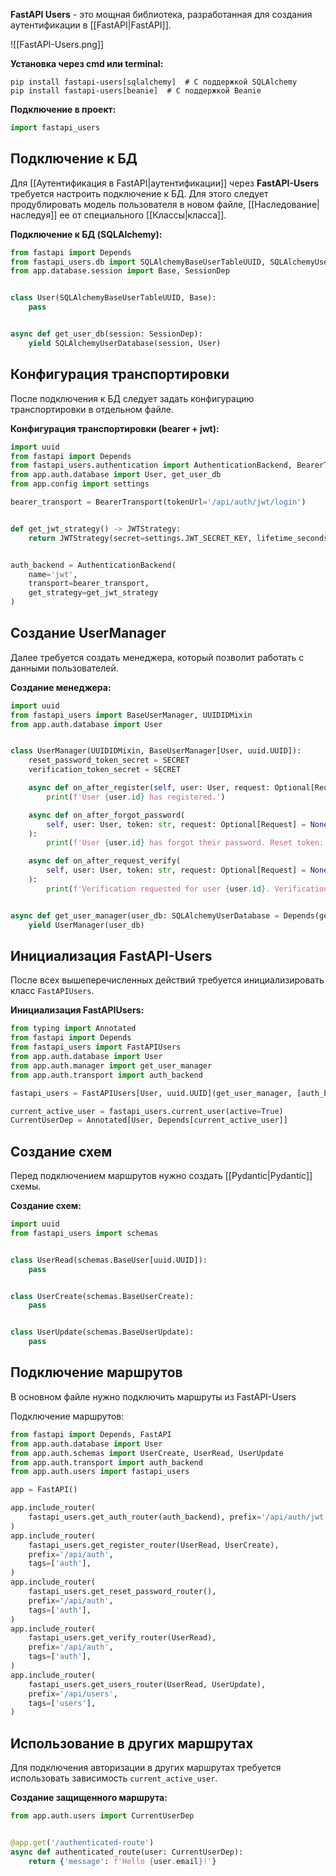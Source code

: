 **FastAPI Users** - это мощная библиотека, разработанная для создания аутентификации в [[FastAPI|FastAPI]].

![[FastAPI-Users.png]]

**Установка через cmd или terminal:**

```Shell
pip install fastapi-users[sqlalchemy]  # С поддержкой SQLAlchemy
pip install fastapi-users[beanie]  # С поддержкой Beanie
```

**Подключение в проект:**

```Python
import fastapi_users
```

## Подключение к БД

Для [[Аутентификация в FastAPI|аутентификации]] через **FastAPI-Users** требуется настроить подключение к БД. Для этого следует продублировать модель пользователя в новом файле, [[Наследование|наследуя]] ее от специального [[Классы|класса]].

**Подключение к БД (SQLAlchemy):**

```Python
from fastapi import Depends
from fastapi_users.db import SQLAlchemyBaseUserTableUUID, SQLAlchemyUserDatabase
from app.database.session import Base, SessionDep


class User(SQLAlchemyBaseUserTableUUID, Base):
    pass


async def get_user_db(session: SessionDep):
    yield SQLAlchemyUserDatabase(session, User)
```

## Конфигурация транспортировки

После подключения к БД следует задать конфигурацию транспортировки в отдельном файле.

**Конфигурация транспортировки (bearer + jwt):**

```Python
import uuid
from fastapi import Depends
from fastapi_users.authentication import AuthenticationBackend, BearerTransport, JWTStrategy
from app.auth.database import User, get_user_db
from app.config import settings

bearer_transport = BearerTransport(tokenUrl='/api/auth/jwt/login')


def get_jwt_strategy() -> JWTStrategy:
    return JWTStrategy(secret=settings.JWT_SECRET_KEY, lifetime_seconds=3600)


auth_backend = AuthenticationBackend(  
    name='jwt',  
    transport=bearer_transport,
    get_strategy=get_jwt_strategy  
)
```

## Создание UserManager

Далее требуется создать менеджера, который позволит работать с данными пользователей.

**Создание менеджера:**

```Python
import uuid
from fastapi_users import BaseUserManager, UUIDIDMixin
from app.auth.database import User


class UserManager(UUIDIDMixin, BaseUserManager[User, uuid.UUID]):
    reset_password_token_secret = SECRET
    verification_token_secret = SECRET

    async def on_after_register(self, user: User, request: Optional[Request] = None):
        print(f'User {user.id} has registered.')

    async def on_after_forgot_password(
        self, user: User, token: str, request: Optional[Request] = None
    ):
        print(f'User {user.id} has forgot their password. Reset token: {token}')

    async def on_after_request_verify(
        self, user: User, token: str, request: Optional[Request] = None
    ):
        print(f'Verification requested for user {user.id}. Verification token: {token}')


async def get_user_manager(user_db: SQLAlchemyUserDatabase = Depends(get_user_db)):
    yield UserManager(user_db)
```

## Инициализация FastAPI-Users

После всех вышеперечисленных действий требуется инициализировать класс `FastAPIUsers`.

**Инициализация FastAPIUsers:**

```Python
from typing import Annotated
from fastapi import Depends
from fastapi_users import FastAPIUsers
from app.auth.database import User
from app.auth.manager import get_user_manager
from app.auth.transport import auth_backend

fastapi_users = FastAPIUsers[User, uuid.UUID](get_user_manager, [auth_backend])

current_active_user = fastapi_users.current_user(active=True)
CurrentUserDep = Annotated[User, Depends[current_active_user]]
```

## Создание схем

Перед подключением маршрутов нужно создать [[Pydantic|Pydantic]] схемы.

**Создание схем:**

```Python
import uuid
from fastapi_users import schemas


class UserRead(schemas.BaseUser[uuid.UUID]):
    pass


class UserCreate(schemas.BaseUserCreate):
    pass


class UserUpdate(schemas.BaseUserUpdate):
    pass
```

## Подключение маршрутов

В основном файле нужно подключить маршруты из FastAPI-Users

Подключение маршрутов:

```Python
from fastapi import Depends, FastAPI
from app.auth.database import User
from app.auth.schemas import UserCreate, UserRead, UserUpdate
from app.auth.transport import auth_backend
from app.auth.users import fastapi_users

app = FastAPI()

app.include_router(
    fastapi_users.get_auth_router(auth_backend), prefix='/api/auth/jwt', tags=['auth']
)
app.include_router(
    fastapi_users.get_register_router(UserRead, UserCreate),
    prefix='/api/auth',
    tags=['auth'],
)
app.include_router(
    fastapi_users.get_reset_password_router(),
    prefix='/api/auth',
    tags=['auth'],
)
app.include_router(
    fastapi_users.get_verify_router(UserRead),
    prefix='/api/auth',
    tags=['auth'],
)
app.include_router(
    fastapi_users.get_users_router(UserRead, UserUpdate),
    prefix='/api/users',
    tags=['users'],
)
```

## Использование в других маршрутах

Для подключения авторизации в других маршрутах требуется использовать зависимость `current_active_user`.

**Создание защищенного маршрута:**

```Python
from app.auth.users import CurrentUserDep


@app.get('/authenticated-route')
async def authenticated_route(user: CurrentUserDep):
    return {'message': f'Hello {user.email}!'}
```

